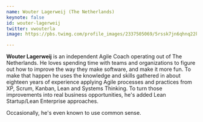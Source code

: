 ```yaml
---
name: Wouter Lagerweij (The Netherlands)
keynote: false
id: wouter-lagerweij
twitter: vwouterla
image: https://pbs.twimg.com/profile_images/2337505069/5rssk7jn6qhnq22kopit_400x400.jpeg

---
```

**Wouter Lagerweij** is an independent Agile Coach operating out of The Netherlands. He loves spending time with teams and organizations to figure out how to improve the way they make software, and make it more fun. To make that happen he uses the knowledge and skills gathered in about eighteen years of experience applying Agile processes and practices from XP, Scrum, Kanban, Lean and Systems Thinking. To turn those improvements into real business opportunities, he's added Lean Startup/Lean Enterprise approaches.

Occasionally, he's even known to use common sense.
